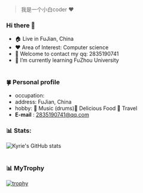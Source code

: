 
> 我是一个小白coder ❤️
### Hi there 👋
- :house: Live in FuJian, China
- ❤️ Area of Interest: Computer science
- 💬 Welcome to contact my qq: 2835190741
- 🌱 I’m currently learning FuZhou University
<br></br>

### 🍀 Personal profile
- occupation: 
- address: FuJian, China
- hobby: 🌟 Music (drums)🌟 Delicious Food 🌟 Travel
- **E-mail** : 2835190741@qq.com

### 📊 Stats:
![Kyrie's GitHub stats](https://github-readme-stats.vercel.app/api?username=mewchao&show_icons=true&theme=radical)
<br></br>


### 📊 MyTrophy
[![trophy](https://github-profile-trophy.vercel.app/?username=mewchao)](https://github.com/ryo-ma/github-profile-trophy)